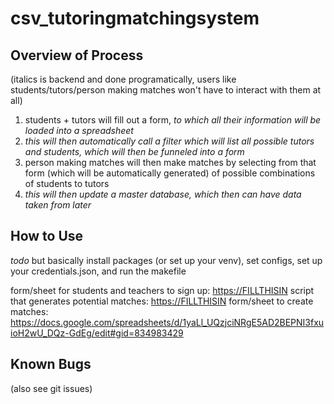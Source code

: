 # csv_tutoringmatchingsystem

## Overview of Process

(italics is backend and done programatically, users like students/tutors/person making matches won't have to interact with them at all)

1. students + tutors will fill out a form, *to which all their information will be loaded into a spreadsheet*
2. *this will then automatically call a filter which will list all possible tutors and students, which will then be funneled into a form*
3. person making matches will then make matches by selecting from that form (which will be automatically generated) of possible combinations of students to tutors
4. *this will then update a master database, which then can have data taken from later*

## How to Use

*todo* but basically install packages (or set up your venv), set configs, set up your credentials.json, and run the makefile

form/sheet for students and teachers to sign up: <https://FILLTHISIN>
script that generates potential matches: <https://FILLTHISIN>
form/sheet to create matches: <https://docs.google.com/spreadsheets/d/1yaLl_UQzjciNRgE5AD2BEPNI3fxuioH2wU_DQz-GdEg/edit#gid=834983429>

## Known Bugs

(also see git issues)
